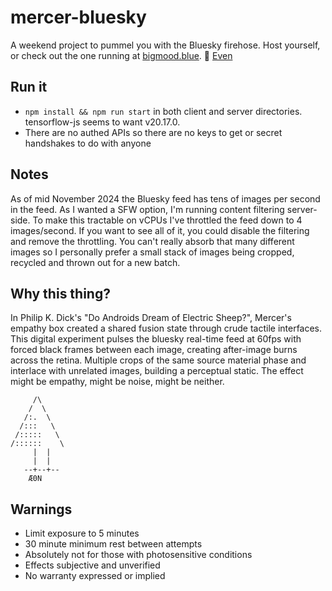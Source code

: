 # mercer-bluesky
A weekend project to pummel you with the Bluesky firehose.
Host yourself, or check out the one running at [bigmood.blue](https://bigmood.blue).
👋 [Even](https://bsky.app/profile/even.westvang.com)

## Run it
* `npm install && npm run start` in both client and server directories. tensorflow-js seems to want v20.17.0.
* There are no authed APIs so there are no keys to get or secret handshakes to do with anyone

## Notes
As of mid November 2024 the Bluesky feed has tens of images per second in the feed. As I wanted a SFW option, I'm running content filtering server-side. To make this tractable on vCPUs I've throttled the feed down to 4 images/second. If you want to see all of it, you could disable the filtering and remove the throttling. You can't really absorb that many different images so I personally prefer a small stack of images being cropped, recycled and thrown out for a new batch.

## Why this thing?
In Philip K. Dick's "Do Androids Dream of Electric Sheep?", Mercer's empathy box created a shared fusion state through crude tactile interfaces. This digital experiment pulses the bluesky real-time feed at 60fps with forced black frames between each image, creating after-image burns across the retina. Multiple crops of the same source material phase and interlace with unrelated images, building a perceptual static. The effect might be empathy, might be noise, might be neither.
```
     /\
    /  \
   /:.  \
  /:::   \
 /:::::   \
/::::::    \
     |  |
     |  |
   --+--+--
    Æ0N
```

## Warnings
- Limit exposure to 5 minutes
- 30 minute minimum rest between attempts
- Absolutely not for those with photosensitive conditions 
- Effects subjective and unverified
- No warranty expressed or implied
